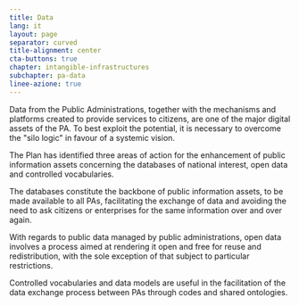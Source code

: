 ```yaml
---
title: Data
lang: it
layout: page
separator: curved
title-alignment: center
cta-buttons: true
chapter: intangible-infrastructures
subchapter: pa-data
linee-azione: true
---
```

Data from the Public Administrations, together with the mechanisms and platforms created to provide services to citizens, are one of the major digital assets of the PA. To best exploit the potential, it is necessary to overcome the &quot;silo logic&quot; in favour of a systemic vision.

The Plan has identified three areas of action for the enhancement of public information assets concerning the databases of national interest, open data and controlled vocabularies.

The databases constitute the backbone of public information assets, to be made available to all PAs, facilitating the exchange of data and avoiding the need to ask citizens or enterprises for the same information over and over again.

With regards to public data managed by public administrations, open data involves a process aimed at rendering it open and free for reuse and redistribution, with the sole exception of that subject to particular restrictions.

Controlled vocabularies and data models are useful in the facilitation of the data exchange process between PAs through codes and shared ontologies.
